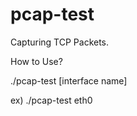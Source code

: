 # pcap-test
Capturing TCP Packets.

How to Use?

./pcap-test [interface name]


ex) ./pcap-test eth0
